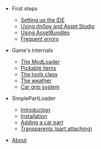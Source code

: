 - First steps

  - [Setting up the IDE](first-steps/installVS.md)
  - [Using dnSpy and Asset Studio](first-steps/reverse-basics.md)
  - [Using AssetBundles](first-steps/asset-bundles.md)
  - [Frequent errors](first-steps/frequent-errors.md)

- Game's internals
  - [The ModLoader](game/modloader.md)
  - [Pickable items](game/items.md)
  - [The tools class](game/tools.md)
  - [The weather](game/weather.md)
  - [Car grip system](game/grip.md)
<!--  - [Junkyard and used cars](game/junkyard.md)
    - [The parts catalog](game/junkyard.md#catalog)-->

- SimplePartLoader
  - [Introduction](spl/introduction.md)
  - [Installation](spl/installation.md)
  - [Adding a car part](spl/car-part.md)
  - [Transparents (part attaching)](spl/transparents.md)
  
- [About](about.md)
